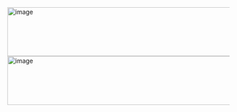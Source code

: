 <img width="706" height="111" alt="image" src="https://github.com/user-attachments/assets/d3f74f4d-6e41-416a-9c9d-8388df63ce4d" />
<img width="706" height="111" alt="image" src="https://github.com/user-attachments/assets/118edec4-4f9a-4290-8214-73d9467ccc7b" />
